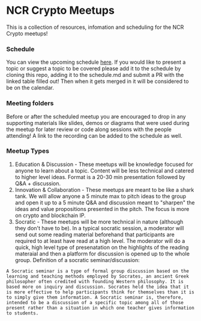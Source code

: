 # NCR Crypto Meetups
This is a collection of resources, infomation and scheduling for the NCR Crypto meetups!

### Schedule
You can view the upcoming schedule [here](./schedule.md). If you would like to present a topic or suggest a topic to be covered please add it to the schedule by cloning this repo, adding it to the schedule.md and submit a PR with the linked table filled out! Then when it gets merged in it will be considered to be on the calendar.

### Meeting folders
Before or after the scheduled meetup you are encouraged to drop in any supporting materials like slides, demos or diagrams that were used during the meetup for later review or code along sessions with the people attending! A link to the recording can be added to the schedule as well.

### Meetup Types
1. Education & Discussion - These meetups will be knowledge focused for anyone to learn about a topic. Content will be less technical and catered to higher level ideas. Format is a 20-30 min presentation followed by Q&A + discussion.
2. Innovation & Collaboration - These meetups are meant to be like a shark tank. We will allow anyone a 5 minute max to pitch ideas to the group and open it up to a 5 minute Q&A and discussion meant to "sharpen" the ideas and value propositions presented in the pitch. The focus is more on crypto and blockchain IP.
3. Socratic - These meetups will be more technical in nature (although they don't have to be). In a typical socratic session, a moderator will send out some reading material beforehand that participants are required to at least have read at a high level. The moderator will do a quick, high level type of presenatation on the highlights of the reading materaial and then a platform for discussion is opened up to the whole group. Definition of a socratic seminar/discussion:

```text
A Socratic seminar is a type of formal group discussion based on the learning and teaching methods employed by Socrates, an ancient Greek philosopher often credited with founding Western philosophy. It is based more on inquiry and discussion. Socrates held the idea that it is more effective to help participants think for themselves than it is to simply give them information. A Socratic seminar is, therefore, intended to be a discussion of a specific topic among all of those present rather than a situation in which one teacher gives information to students.
```